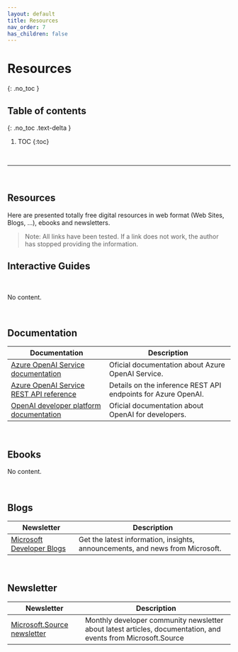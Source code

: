 ```yaml
---
layout: default
title: Resources
nav_order: 7
has_children: false
---
```


# Resources
{: .no_toc }


## Table of contents
{: .no_toc .text-delta }

1. TOC
{:toc}

<br/>

---

<br/>

## Resources

Here are presented totally free digital resources in web format (Web Sites, Blogs, ...), ebooks and newsletters.

> Note: All links have been tested. If a link does not work, the author has stopped providing the information.

## Interactive Guides

<br/>

<!-- 
| Topic | Guide |
| :---: | ---   | 
| - - - | - - - |

--> 

No content.



<br/>

## Documentation

| Documentation | Description |
| --- | --- | 
| [Azure OpenAI Service documentation](https://learn.microsoft.com/en-us/azure/ai-services/openai/) | Oficial documentation about Azure OpenAI Service. |
| [Azure OpenAI Service REST API reference](https://learn.microsoft.com/en-us/azure/ai-services/openai/reference) | Details on the inference REST API endpoints for Azure OpenAI. |
| [OpenAI developer platform documentation](https://platform.openai.com/docs/introduction) | Oficial documentation about OpenAI for developers. |

<br/>

## Ebooks


<!-- 
| Title | Author    | Launch date   | URL   |
| ---   | ---       | ---           | ---   | 
| - - - | - - -     | - - -         | - - - |
-->

No content.

<br/>

## Blogs


| Newsletter | Description | 
| --- | --- | 
| [Microsoft Developer Blogs](https://devblogs.microsoft.com/) | Get the latest information, insights, announcements, and news from Microsoft. |

<br/>

## Newsletter

| Newsletter | Description | 
| --- | --- | 
| [Microsoft.Source newsletter](https://info.microsoft.com/ww-landing-sign-up-for-the-microsoft-source-newsletter.html) | Monthly developer community newsletter about latest articles, documentation, and events from Microsoft.Source|

<br/>